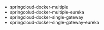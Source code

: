 - springcloud-docker-multiple
- springcolud-docker-multiple-eureka
- springcloud-docker-single-gateway
- springcloud-docker-single-gateway-eureka